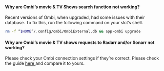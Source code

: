 #### Why are Ombi’s movie & TV Shows search function not working?

Recent versions of Ombi, when upgraded, had some issues with their database. To fix this, run the following command on your slot’s shell.

```sh
rm -f “$HOME”/.config/ombi/OmbiExternal.db && app-ombi upgrade
```

#### Why are Ombi’s movie & TV shows requests to Radarr and/or Sonarr not working?

Please check your Ombi connection settings if they’re correct. Please check the guide [here ](https://docs.usbx.me/books/ombi/page/ombi-client-connection-details)and compare it to yours.